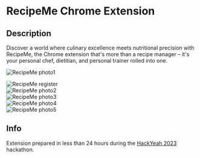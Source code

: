 # RecipeMe Chrome Extension

## Description

Discover a world where culinary excellence meets nutritional precision with RecipeMe, the Chrome extension that's more than a recipe manager – it's your personal chef, dietitian, and personal trainer rolled into one.

![RecipeMe photo1](https://i.imgur.com/CwK3RBP.png)

<img src="https://i.imgur.com/eOi8iVi.png" alt="RecipeMe register" style="max-width: 300px;">
<br>

<img src="https://i.imgur.com/L2SSm7s.png" alt="RecipeMe photo2" style="max-width: 300px;">
<br>

<img src="https://i.imgur.com/hAzXWS5.png" alt="RecipeMe photo3" style="max-width: 300px;">
<br>

<img src="https://i.imgur.com/mVGQ5wr.png" alt="RecipeMe photo4" style="max-width: 300px;">
<br>

<img src="https://i.imgur.com/O7wx48y.png" alt="RecipeMe photo5" style="max-width: 300px;">

## Info

Extension prepared in less than 24 hours during the [HackYeah 2023](https://hackyeah.pl/) hackathon.
